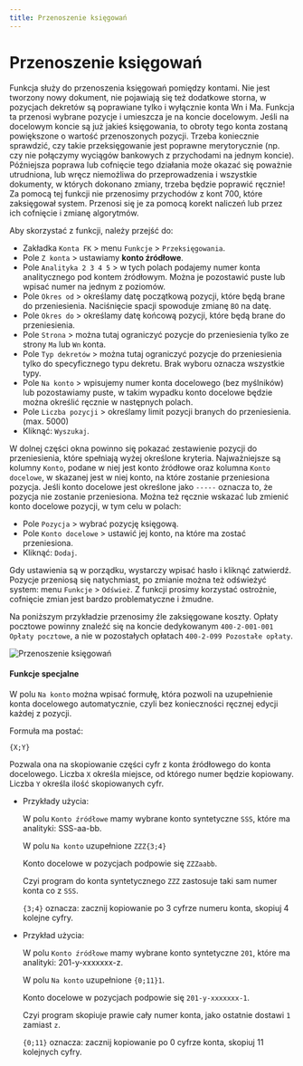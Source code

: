 ```yaml
---
title: Przenoszenie księgowań
---
```

# Przenoszenie księgowań

Funkcja służy do przenoszenia księgowań pomiędzy kontami. Nie jest tworzony nowy dokument, nie pojawiają się też dodatkowe storna, w pozycjach dekretów są poprawiane tylko i wyłącznie konta Wn i Ma. Funkcja ta przenosi wybrane pozycje i umieszcza je na koncie docelowym. Jeśli na docelowym koncie są już jakieś księgowania, to obroty tego konta zostaną powiększone o wartość przenoszonych pozycji. Trzeba koniecznie sprawdzić, czy takie przeksięgowanie jest poprawne merytorycznie (np. czy nie połączymy wyciągów bankowych z przychodami na jednym koncie). Późniejsza poprawa lub cofnięcie tego działania może okazać się poważnie utrudniona, lub wręcz niemożliwa do przeprowadzenia i wszystkie dokumenty, w których dokonano zmiany, trzeba będzie poprawić ręcznie! Za pomocą tej funkcji nie przenosimy przychodów z kont 700, które zaksięgował system. Przenosi się je za pomocą korekt naliczeń lub przez ich cofnięcie i zmianę algorytmów.

Aby skorzystać z funkcji, należy przejść do:

- Zakładka `Konta FK` > menu `Funkcje` > `Przeksięgowania`.
- Pole `Z konta` > ustawiamy **konto źródłowe**.
- Pole `Analityka 2 3 4 5` > w tych polach podajemy numer konta analitycznego pod kontem źródłowym. Można je pozostawić puste lub wpisać numer na jednym z poziomów.
- Pole `Okres od` > określamy datę początkową pozycji, które będą brane do przeniesienia. Naciśnięcie spacji spowoduje zmianę `BO` na datę.
- Pole `Okres do` > określamy datę końcową pozycji, które będą brane do przeniesienia.
- Pole `Strona` > można tutaj ograniczyć pozycje do przeniesienia tylko ze strony `Ma` lub `Wn` konta.
- Pole `Typ dekretów` > można tutaj ograniczyć pozycje do przeniesienia tylko do specyficznego typu dekretu. Brak wyboru oznacza wszystkie typy.
- Pole `Na konto` > wpisujemy numer konta docelowego (bez myślników) lub pozostawiamy puste, w takim wypadku konto docelowe będzie można określić ręcznie w następnych polach.
- Pole `Liczba pozycji` > określamy limit pozycji branych do przeniesienia. (max. 5000)
- Kliknąć: `Wyszukaj`.

W dolnej części okna powinno się pokazać zestawienie pozycji do przeniesienia, które spełniają wyżej określone kryteria. Najważniejsze są kolumny `Konto`, podane w niej jest konto źródłowe oraz kolumna `Konto docelowe`, w skazanej jest w niej konto, na które zostanie przeniesiona pozycja. Jeśli konto docelowe jest określone jako `-----` oznacza to, że pozycja nie zostanie przeniesiona. Można też ręcznie wskazać lub zmienić konto docelowe pozycji, w tym celu w polach:

- Pole `Pozycja` > wybrać pozycję księgową.
- Pole `Konto docelowe` > ustawić jej konto, na które ma zostać przeniesiona.
- Kliknąć: `Dodaj`.

Gdy ustawienia są w porządku, wystarczy wpisać hasło i kliknąć zatwierdź. Pozycje przeniosą się natychmiast, po zmianie można też odświeżyć system: menu `Funkcje` > `Odśwież`. Z funkcji prosimy korzystać ostrożnie, cofnięcie zmian jest bardzo problematyczne i żmudne.

Na poniższym przykładzie przenosimy źle zaksięgowane koszty. Opłaty pocztowe powinny znaleźć się na koncie dedykowanym `400-2-001-001 Opłaty pocztowe`, a nie w pozostałych opłatach `400-2-099 Pozostałe opłaty`.

![Przenoszenie księgowań](przenoszenieksiegowan.gif)

#### Funkcje specjalne

W polu `Na konto` można wpisać formułę, która pozwoli na uzupełnienie konta docelowego automatycznie, czyli bez konieczności ręcznej edycji każdej z pozycji.

Formuła ma postać:

`{X;Y}`

Pozwala ona na skopiowanie części cyfr z konta źródłowego do konta docelowego. Liczba `X` określa miejsce, od którego numer będzie kopiowany. Liczba `Y` określa ilość skopiowanych cyfr.

- Przykłady użycia:

    W polu `Konto źródłowe` mamy wybrane konto syntetyczne `SSS`, które ma analityki: SSS-aa-bb.

    W polu `Na konto` uzupełnione `ZZZ{3;4}`

    Konto docelowe w pozycjach podpowie się `ZZZaabb`.

    Czyi program do konta syntetycznego `ZZZ` zastosuje taki sam numer konta co z `SSS`.

    `{3;4}` oznacza: zacznij kopiowanie po 3 cyfrze numeru konta, skopiuj 4 kolejne cyfry.

- Przykład użycia:

    W polu `Konto źródłowe` mamy wybrane konto syntetyczne `201`, które ma analityki: 201-y-xxxxxxx-z.

    W polu `Na konto` uzupełnione `{0;11}1`.

    Konto docelowe w pozycjach podpowie się `201-y-xxxxxxx-1`.

    Czyi program skopiuje prawie cały numer konta, jako ostatnie dostawi `1` zamiast `z`.

    `{0;11}` oznacza: zacznij kopiowanie po 0 cyfrze konta, skopiuj 11 kolejnych cyfry.